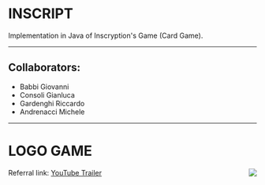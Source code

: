 # INSCRIPT

Implementation in Java of Inscryption's Game (Card Game).

---

## Collaborators:

- Babbi Giovanni
- Consoli Gianluca
- Gardenghi Riccardo
- Andrenacci Michele

---

# LOGO GAME

<p><img align="right" src="https://github.com/Giock24/InScript/tree/develop/src/main/resources/image" /></p>

Referral link:
[YouTube Trailer](https://www.youtube.com/watch?v=RN5GSIWIN1k&ab_channel=GameSpotTrailers)
